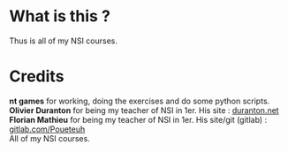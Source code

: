 # What is this ?
Thus is all of my NSI courses.

# Credits
**nt games** for working, doing the exercises and do some python scripts.  
**Olivier Duranton** for being my teacher of NSI in 1er. His site : [duranton.net](https://www.duranton.net)   
**Florian Mathieu** for being my teacher of NSI in 1er. His site/git (gitlab) : [gitlab.com/Poueteuh](https://www.gitlab.com/Poueteuh)    
All of my NSI courses.
